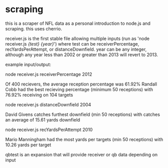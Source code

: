 scraping
========

this is a scraper of NFL data as a personal introduction to node.js and scraping. this uses cherrio.

receiver.js is the first stable file allowing multiple inputs (run as 'node receiver.js *{test}* *{year}*')
where test can be receiverPercentage, recYardsPerAttempt, or distanceDownfield. year can be any integer, although any year less than 2002 or greater than 2013 will revert to 2013.


example input/output:

node receiver.js receiverPercentage 2012

Of 400 recievers, the average reception percentage was 61.92%
Randall Cobb had the best recieving percentage (minimum 50 receptions) with 76.92% receiving on 104 targets

node receiver.js distanceDownfield 2004

David Givens catches furthest downfield (min  50 receptions)  with catches an average of 15.61 yards downfield

node receiver.js recYardsPerAttempt 2010

Mario Manningham had the most yards per targets (min 50 receptions)  with 10.26 yards per target



qbtest is an expansion that will provide receiver or qb data depending on input
